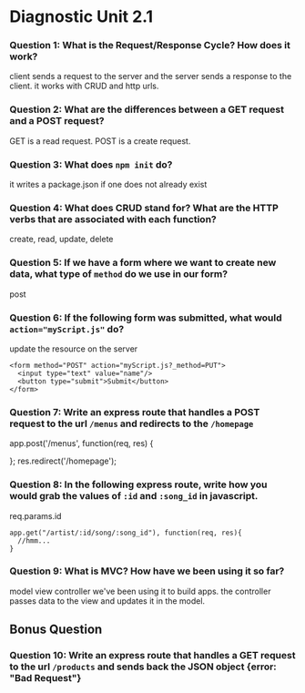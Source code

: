 # Diagnostic Unit 2.1

### Question 1: What is the Request/Response Cycle?  How does it work?
client sends a request to the server and the server sends a response to the client. it works with CRUD and http urls.

### Question 2: What are the differences between a GET request and a POST request?
GET is a read request. POST is a create request.

### Question 3: What does `npm init` do?
it writes a package.json if one does not already exist

### Question 4: What does CRUD stand for?  What are the HTTP verbs that are associated with each function?
create, read, update, delete

### Question 5: If we have a form where we want to create new data, what type of `method` do we use in our form? 
post 

### Question 6: If the following form was submitted, what would `action="myScript.js"` do?
update the resource on the server

```
<form method="POST" action="myScript.js?_method=PUT">
  <input type="text" value="name"/>
  <button type="submit">Submit</button>
</form>
```

### Question 7: Write an express route that handles a POST request to the url `/menus` and redirects to the `/homepage`
app.post('/menus', function(req, res) {
	
};
res.redirect('/homepage');

### Question 8: In the following express route, write how you would grab the values of `:id` and `:song_id` in javascript.
req.params.id

```
app.get("/artist/:id/song/:song_id"), function(req, res){
  //hmm...
}
```

### Question 9: What is MVC? How have we been using it so far?
model view controller
we've been using it to build apps. the controller passes data to the view and updates it in the model.

## Bonus Question

### Question 10: Write an express route that handles a GET request to the url `/products` and sends back the JSON object {error: "Bad Request"}
